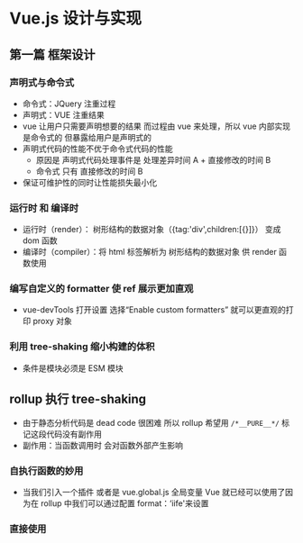 # Vue.js 设计与实现

## 第一篇 框架设计

### 声明式与命令式

- 命令式：JQuery 注重过程
- 声明式：VUE 注重结果
- vue 让用户只需要声明想要的结果 而过程由 vue 来处理，所以 vue 内部实现是命令式的 但暴露给用户是声明式的
- 声明式代码的性能不优于命令式代码的性能
  - 原因是 声明式代码处理事件是 处理差异时间 A + 直接修改的时间 B
  - 命令式 只有 直接修改的时间 B
- 保证可维护性的同时让性能损失最小化

### 运行时 和 编译时

- 运行时（render）： 树形结构的数据对象（{tag:'div',children:[{}]}） 变成 dom 函数
- 编译时（compiler）：将 html 标签解析为 树形结构的数据对象 供 render 函数使用

### 编写自定义的 formatter 使 ref 展示更加直观

- vue-devTools 打开设置 选择“Enable custom formatters” 就可以更直观的打印 proxy 对象

### 利用 tree-shaking 缩小构建的体积

- 条件是模块必须是 ESM 模块

## rollup 执行 tree-shaking

- 由于静态分析代码是 dead code 很困难 所以 rollup 希望用 `/*__PURE__*/` 标记这段代码没有副作用
- 副作用：当函数调用时 会对函数外部产生影响

### 自执行函数的妙用

- 当我们引入一个插件 或者是 vue.global.js 全局变量 Vue 就已经可以使用了因为在 rollup 中我们可以通过配置 format：‘iife'来设置

### 直接使用<script type="module"> 标签的原因

- 是因为 vue 输出 vue.esm-brower.js 文件

### 服务端渲染使用 require 引入 vue

```js
const Vue = require('vue');
```

### Vue3 是可以关闭 2.x 的选项模式的

- 不支持选项模式之后打包的体积会变小

### 错误处理

- callWithErrorHandling 统一的错误处理函数
- registerErrorHandler 注册统一错误处理的函数

### 虚拟 dom 与 render 函数与 h 函数的关系

```js
import { h } from 'vue'

export default {
  render() {
    return h('h1', { onClick:handler }) // 虚拟dom
  }
}

// --------------------

export default{
  render() {
    return {
       tag:'h1',
       props:{ onClick:handler }
    }
  }
}

```

- h 函数的返回值就是一个对象 作用就是让编写虚拟 dom 变得更加轻松，如果把 h 函数的调用换成 js 对象就需要写更多内容

### 渲染器

- 渲染器就是把 vnode 变成 真实 DOM

```js
// 接收vnode 和 container
function renderer(vnode, container) {
  // 使用tag 为标签名创建DOM
  const el = document.createElement(vnode.tag);
  // 遍历 props 将属性、事件添加到DOM元素
  for (const key in vnode.props) {
    el.addEventListener(key.substr(2).toLowerCase(), vnode.props[key]);
  }
  // 处理children
  // 文本节点
  if (typeof vnode.children === 'String') {
    el.appendChild(createTextNode(vnode.children));
    // chilren数组 递归
  } else if (Array.isArray(vnode.children)) {
    vnode.children.forEach((item) => renderer(item, el));
  }

  // 将元素添加到挂在点上
  container.appendChild(el);
}
```

### 组件

- vnode.tag 是一个函数

- 组件就是一组 DOM 元素的封装
- 这组 DOM 元素就是组件要渲染的内容，因此我们可以定义一个函数来代表组件，返回值就是组件要渲染的内容

```js
const myComponent = function () {
  return {
    tag: 'div',
    props: {
      onClick: () => alert('hello'),
    },
    children: 'click me',
  };
};
```

```js
function renderer() {
  if (typeof vnode.tag === 'string') {
    // 说明 vnode描述的是标签
    mountElement(vnode, container);
  } else if (typeof vnode.tag === 'function') {
    // 说明 vnode 描述的是组件
    mountComponent(vnode, container);
  }
}

function mountElement() {}
function mountComponent() {}
```

### 编译器

- 编译器的作用其实就是将模版编译为渲染函数 template -> render()

## 第二篇 响应系统

### 响应式数据

- 定义：当 A 变量被一个副作用函数用来给 B 变量赋值，当 A 变量的值变化时，重新执行副作用函数

### 如何做到响应式数据

- 当副作用函数被执行的时候 缓存到一个容器中
- 当副作用函数用到的变量被重新设置后 从容器中重新拿出副作用函数执行

```js
// 存储副作用函数
const bucket = new Set();

// 原始数据
const data = { text: 'hello world' };
// 对原始数据的代理
const obj = new Proxy(data, {
  // 拦截读取操作
  get(target, key) {
    //将副作用函数 effect 添加到存储副作用函数的桶中
    bucket.add(effect);
    // 返回属性值
    return target[key];
  },
  // 拦截设置操作
  set(target, key, newVal) {
    // 设置属性值
    target[key] = newVal;
    // 把副作用函数从桶里取出并执行
    bucket.forEach((fn) => fn());
    // 返回 true 代表设置操作成功
    return true;
  },
});

// 副作用函数
function effect() {
  document.body.innerText = obj.text;
}

//  执行副作用函数，触发读取
effect();
// 1秒后修改响应式数据
setTimeout(() => {
  obj.text = 'hello vue3';
}, 1000);
```

### 更完善的响应式系统

#### 定义一个注册副作用函数的地方

- 使用一个 activeEffect 变量作为被注册的副作用函数
- effect 函数 转变成 注册副作用函数的一个函数
- 当触发 proxy 的 get 时将 activeEffect 压入桶中
- 达到受副作用函数名称影响的目的
- 但这还会有问题 因为 proxy 对象中如果一个没有被副作用函数使用的属性变化了 也会调用 proxy 的 get 副作用函数将会被调用

#### 使用 WeakMap 代替 Set 作为桶的数据结构

```js
const obj = new Proxy(data, {
  //拦截读取操作
  get(target, key) {
    // 将副作用函数 activeEffect 添加到存储副作用函数的桶中
    track(target, key)
    // 返回属性值
    return target[key]
  },
  set(target, key, newVal){
    // 设置属性值
    target[key] = newVal
    // 把副作用函数从桶里取出并执行
    trigger(target, key)
  }
})

// 在get拦截函数内调用 track 函数追踪变化
function track(target, key) {
  // 没有 activeEffect， 直接 return
  if(!activeEffect) return
  // 从桶中获取
  let depsMap = bucket.get(target)
  // 如果桶中没有新建一个空的Map
  if(!depsMap) {
    bucket.set(target, (depsMap = new Map())
  }
  // 按照字段名称获取对应的副作用函数集
  let deps = depsMap.get(key)
  // 如果对应key的副作用函数集时空的 那么新建一个Set集
  if(!deps){
    depsMap.set(target, (deps = new Set()))
  }
  // 将注册好的副作用函数 压入 Set集
  deps.add(activeEffect)
}
function trigger (target, key) {
  // 获取对象的map
  const depsMap = bucket.get(target)
  if(!depsMap) return
  // 得到副作用函数集
  const effects = depsMap.get(key)
  effects.forEach(fn => fn())
}
```

#### 分支切换

- 需求场景 当使用三元时 某个分支使用到的字段不再被读取 但是她的 effects 还在桶中 在别处改这个字段属性还会触发这边副作用函数的调用
- 注册副作用函数的时候增加一个属性 deps 用于存放与当前副作用函数存在联系的依赖集合
- 当注册副作用函数的时候 调用 cleapup 函数清除与当前副作用函数没联系的依赖
- 处理死循环 将原来的 set 当作参数新建一个 Set 去遍历

#### 嵌套 effect 和 effect 栈

- 需求场景 当我们注册副作用函数 activeEffect 时 发生了嵌套 那么当 activeEffect 变成 effectFn2 时 再改变 effectFn1 相关的字段 也只会执行 effectFn2 这个副作用函数
- 解决方案 建立一个注册副作用函数栈 effectStack

#### 无限递归循环

- 需求场景 副作用函数执行时 发生了字段属性自增 obj.bar++ 导致 无限递归循环
- 解决方案 设置守卫 当 trigger 触发的副作用函数与当前正在执行的副作用函数相同那么不执行

#### 调度执行

- 调度性：当 trigger 动作触发副作用函数重新执行的时候，有能力决定 副作用函数执行的时机、次数以及方式。
- 在注册 effect 函数的时候 设置第二个参数 options 选项参数 当副作用函数被调用的时候添加 options
- 在执行 trigger 的时候 判断 options 选项当中的 Scheduler 函数是否存在 如果存在执行 这个函数由用户配置

#### 计算属性 computed 与 lazy

- 需求场景 计算属性 当需要的时候 effect 再执行传递进来的副作用函数

- 添加 lazy 参数 options.lazy

- effect 函数的返回值是 effectFn 在 effectFn 函数中返回传给 effect 函数的 fn 的执行结果 然后再手动执行 effect 函数的返回值

- 这样就实现计算属性了

- ```js
  function computed(getter) {
    // 把getter 作为副作用函数 ， 创建一个 lazy的 effect函数
    const effectFn = effect(getter, {
      lazy: true,
    });

    const obj = {
      // 当读取 value 时才执行effectFn
      get value() {
        return effectFn();
      },
    };
    return obj;
  }
  ```

- 添加 value 字段 作为缓存值

- 添加 dirty 字段 判断是否要重新计算

- 添加 options.调度函数 调度函数会在依赖的响应式数据变化的时候执行 把 dirty 属性变成 true

- 当某个 effect 内部饮用了一个计算属性时 将不会更新 因为计算属性接收一个 getter 表达式 而且是一个 lazy 加载的 所以里面没有副作用函数栈 所以不会收集外面的 effect

- 解决方法 计算属性依赖的响应式数据变化时手动触发 trigger 调用计算属性的时候手动 track

#### watch

```js
function watch(source, cb) {
  effect(() => source.foo, {
    scheduler() {
      //  数据发生变化执行cb
      cb();
    },
  });
}
```

- 当封装通用的读取操作

```js
function watch(source, cb) {
  effect(() => traverse(source), {
    scheduler() {
      cb();
    },
  });
}

function traverse(value, seen = new Set()) {
  // 如果要读取的数据是原始值，或者已经被读取过了，那么说明都不做
  if (typeof value === 'Object' || value === null || seen.has(value)) return;
  // 将数据添加到seen 中，代表遍历地读取过了，避免循环引用引起的死循环
  seen.add(value);
  // 暂时不考虑数组等其他结构
  // 假设 value 就是一个对象， 使用for in 读取对象的每一个值， 并递归地调用 traverse 进行处理
  for (const k in value) {
    traverse(value[k], seen);
  }
  return value;
}
```

- 处理接受 getter

```js
function watch(source, cb) {
  let getter;

  if (typeof source === 'function') {
    getter = source;
  } else {
    getter = () => traverse(source);
  }
}
```

- 处理 cb 新旧值

```js
function watch(source,cb){
  let getter
   if(typeof source === 'function') {
    getter = source
  } else {
    getter = () => traverse(source)
  }
  const effectFn = effect(
  	() => getter(),
   	{
      lazy;true,
      scheduler(){
        newValue = effectFn()
    		cb(newValue, oldValue)
    		oldValue = newValue
      }
    }
  )
  const oldValue = effectFn()
}
```

- 处理 immediate

```js
let newValue,oldValue
function job = () =>{
  newValue = effectFn()
  cb(newValue, oldValue)
  oldValue = newValue
}
function watch(source,cb){
  let getter
   if(typeof source === 'function') {
    getter = source
  } else {
    getter = () => traverse(source)
  }
  const effectFn = effect(
  	() => getter(),
   	{
      lazy;true,
      scheduler:job()
    }
  )
  if(options.immediate){
    job
  } else{
  	oldValue = effectFn()
  }
}
```

- 处理微任务中使用调度函数 promise

```js
let newValue,oldValue
function job = () =>{
  newValue = effectFn()
  cb(newValue, oldValue)
  oldValue = newValue
}
function watch(source,cb){
  let getter
   if(typeof source === 'function') {
    getter = source
  } else {
    getter = () => traverse(source)
  }
  const effectFn = effect(
  	() => getter(),
   	{
      lazy;true,
      scheduler:()=>{
        if(options.flush === 'post'){
          const p = Promise.resolve()
          p.then(job)
        }else{
             job()
        }
      }
    }
  )
  if(options.immediate){
    job
  } else{
  	oldValue = effectFn()
  }
}
```

- 过期问题 注册到过期的事件 让他在没过期的事件之前执行完

#### Proxy Reflect

- 当侦测一个代理对象的变化时 会侦测不到 原因是 代理对象内部的 this 指向被代理的对象 所以变化的时候变化的是被代理的对象
- 使用 Reflect.get(target, key, receiver) receiver 代表谁在读取 p.bar 说明 p 在读取 这时就能侦测到 p.bar++的变化了 3
